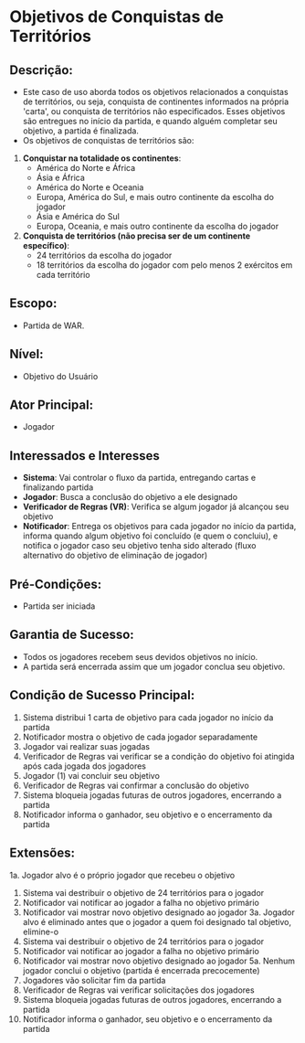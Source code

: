 # Objetivos de Conquistas de Territórios

## **Descrição**:
- Este caso de uso aborda todos os objetivos relacionados a conquistas de territórios, ou seja, conquista de continentes informados na própria 'carta', ou conquista de territórios não especificados. Esses objetivos são entregues no início da partida, e quando alguém completar seu objetivo, a partida é finalizada. 
- Os objetivos de conquistas de territórios são:
1. **Conquistar na totalidade os continentes**:
    - América do Norte e África
    - Ásia e África
    - América do Norte e Oceania
    - Europa, América do Sul, e mais outro continente da escolha do jogador
    - Ásia e América do Sul
    - Europa, Oceania, e mais outro continente da escolha do jogador
2. **Conquista de territórios (não precisa ser de um continente específico)**:
    - 24 territórios da escolha do jogador
    - 18 territórios da escolha do jogador com pelo menos 2 exércitos em cada território
## **Escopo**:
- Partida de WAR.
## **Nível**:
- Objetivo do Usuário
## **Ator Principal**:
- Jogador
## **Interessados e Interesses**
- **Sistema**: Vai controlar o fluxo da partida, entregando cartas e finalizando partida
- **Jogador**: Busca a conclusão do objetivo a ele designado
- **Verificador de Regras (VR)**: Verifica se algum jogador já alcançou seu objetivo
- **Notificador**: Entrega os objetivos para cada jogador no início da partida, informa quando algum objetivo foi concluído (e quem o concluiu), e notifica o jogador caso seu objetivo tenha sido alterado (fluxo alternativo do objetivo de eliminação de jogador)
## **Pré-Condições**:
- Partida ser iniciada
## **Garantia de Sucesso**:
- Todos os jogadores recebem seus devidos objetivos no início.
- A partida será encerrada assim que um jogador conclua seu objetivo.
## **Condição de Sucesso Principal**:
1. Sistema distribui 1 carta de objetivo para cada jogador no início da partida
2. Notificador mostra o objetivo de cada jogador separadamente
3. Jogador vai realizar suas jogadas
4. Verificador de Regras vai verificar se a condição do objetivo foi atingida após cada jogada dos jogadores
5. Jogador (1) vai concluir seu objetivo
6. Verificador de Regras vai confirmar a conclusão do objetivo
7. Sistema bloqueia jogadas futuras de outros jogadores, encerrando a partida
8. Notificador informa o ganhador, seu objetivo e o encerramento da partida
## **Extensões**:
1a. Jogador alvo é o próprio jogador que recebeu o objetivo
  1. Sistema vai destribuir o objetivo de 24 territórios para o jogador
  2. Notificador vai notificar ao jogador a falha no objetivo primário
  3. Notificador vai mostrar novo objetivo designado ao jogador
3a. Jogador alvo é eliminado antes que o jogador a quem foi designado tal objetivo, elimine-o
  1. Sistema vai destribuir o objetivo de 24 territórios para o jogador
  2. Notificador vai notificar ao jogador a falha no objetivo primário
  3. Notificador vai mostrar novo objetivo designado ao jogador
5a. Nenhum jogador conclui o objetivo (partida é encerrada precocemente)
  1. Jogadores vão solicitar fim da partida
  2. Verificador de Regras vai verificar solicitações dos jogadores
  3. Sistema bloqueia jogadas futuras de outros jogadores, encerrando a partida
  4. Notificador informa o ganhador, seu objetivo e o encerramento da partida